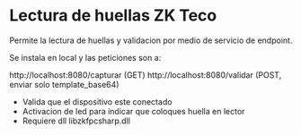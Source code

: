 # Lectura de huellas ZK Teco 

Permite la lectura de huellas y validacion por medio de servicio de endpoint.

Se instala en local y las peticiones son a:

http://localhost:8080/capturar (GET)
http://localhost:8080/validar  (POST, enviar solo template_base64)

* Valida que el dispositivo este conectado
* Activacion de led para indicar que coloques huella en lector
* Requiere dll libzkfpcsharp.dll
